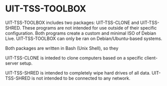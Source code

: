 # UIT-TSS-TOOLBOX
UIT-TSS-TOOLBOX includes two packages: UIT-TSS-CLONE and UIT-TSS-SHRED. These programs are not intended for use outside of their specific configuration. Both programs create a custom and minimal ISO of Debian Live. UIT-TSS-TOOLBOX can only be ran on Debian/Ubuntu-based systems.

Both packages are written in Bash (Unix Shell), so they 

UIT-TSS-CLONE is inteded to clone computers based on a specific client-server setup.

UIT-TSS-SHRED is intended to completely wipe hard drives of all data. UIT-TSS-SHRED is not intended to be connected to any network.
